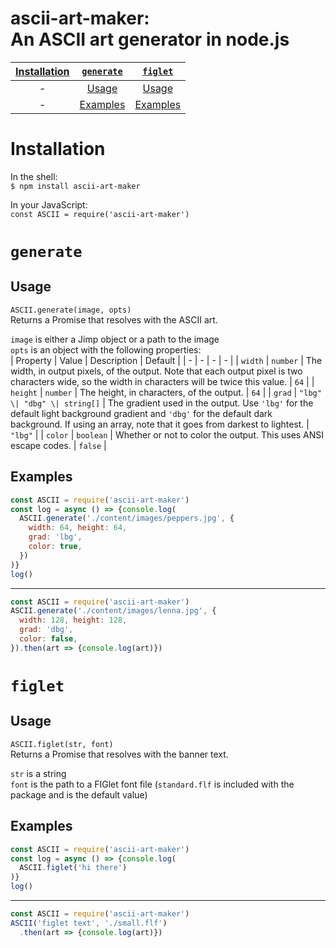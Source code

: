 # ascii-art-maker:<br>An ASCII art generator in node.js
| [Installation](#installation) | [`generate`](#generate) | [`figlet`](#figlet) |
| :-: | :-: | :-: |
| - | [Usage](#g-u) | [Usage](#f-u) |
| - | [Examples](#g-e) | [Examples](#f-e) |

# Installation
In the shell:<br>`$ npm install ascii-art-maker`

In your JavaScript:<br>`const ASCII = require('ascii-art-maker')`

# `generate`
## Usage<a name="g-u">
`ASCII.generate(image, opts)`<br>
Returns a Promise that resolves with the ASCII art.

`image` is either a Jimp object or a path to the image<br>
`opts` is an object with the following properties:<br>
| Property | Value | Description | Default |
| - | - | - | - |
| `width` | `number` | The width, in output pixels, of the output. Note that each output pixel is two characters wide, so the width in characters will be twice this value. | `64` |
| `height` | `number` | The height, in characters, of the output. | `64` |
| `grad` | `"lbg" \| "dbg" \| string[]` | The gradient used in the output. Use `'lbg'` for the default light background gradient and `'dbg'` for the default dark background. If using an array, note that it goes from darkest to lightest. | `"lbg"` |
| `color` | `boolean` | Whether or not to color the output. This uses ANSI escape codes. | `false` |

## Examples<a name="g-e">
```js
const ASCII = require('ascii-art-maker')
const log = async () => {console.log(
  ASCII.generate('./content/images/peppers.jpg', {
    width: 64, height: 64,
    grad: 'lbg',
    color: true,
  })
)}
log()
```
---
```js
const ASCII = require('ascii-art-maker')
ASCII.generate('./content/images/lenna.jpg', {
  width: 128, height: 128,
  grad: 'dbg',
  color: false,
}).then(art => {console.log(art)})
```

# `figlet`
## Usage<a name="f-u">
`ASCII.figlet(str, font)`<br>
Returns a Promise that resolves with the banner text.

`str` is a string<br>
`font` is the path to a FIGlet font file
(`standard.flf` is included with the package and is the default value)

## Examples<a name="f-e">
```js
const ASCII = require('ascii-art-maker')
const log = async () => {console.log(
  ASCII.figlet('hi there')
)}
log()
```
---
```js
const ASCII = require('ascii-art-maker')
ASCII('figlet text', './small.flf')
  .then(art => {console.log(art)})
```

